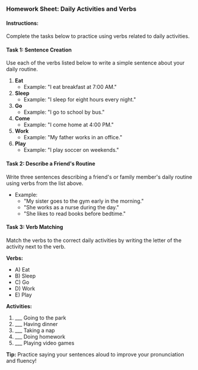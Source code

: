 ### Homework Sheet: Daily Activities and Verbs

#### Instructions:
Complete the tasks below to practice using verbs related to daily activities. 

#### Task 1: Sentence Creation
Use each of the verbs listed below to write a simple sentence about your daily routine. 

1. **Eat**
   - Example: "I eat breakfast at 7:00 AM."
2. **Sleep**
   - Example: "I sleep for eight hours every night."
3. **Go**
   - Example: "I go to school by bus."
4. **Come**
   - Example: "I come home at 4:00 PM."
5. **Work**
   - Example: "My father works in an office."
6. **Play**
   - Example: "I play soccer on weekends."

#### Task 2: Describe a Friend's Routine
Write three sentences describing a friend's or family member's daily routine using verbs from the list above. 

- Example:
  - "My sister goes to the gym early in the morning."
  - "She works as a nurse during the day."
  - "She likes to read books before bedtime."

#### Task 3: Verb Matching
Match the verbs to the correct daily activities by writing the letter of the activity next to the verb.

**Verbs:**
- A) Eat
- B) Sleep
- C) Go
- D) Work
- E) Play

**Activities:**
1. ___ Going to the park
2. ___ Having dinner
3. ___ Taking a nap
4. ___ Doing homework
5. ___ Playing video games

**Tip:** Practice saying your sentences aloud to improve your pronunciation and fluency!
